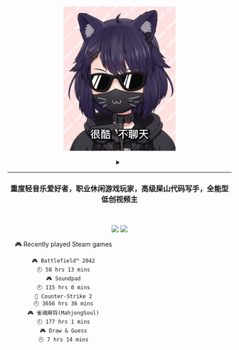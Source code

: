 <p align="center"><img src="./top.jpg" width="50%"/></p>
<details>
    <summary align="center"></summary>
    <p align="center">播放键</p>
</details>

---

<h3 align="center">重度轻音乐爱好者，职业休闲游戏玩家，高级屎山代码写手，全能型低创视频主</h3>
<br>

<p align="center">
  <a target="_blank" href="https://space.bilibili.com/3837681/"><img src="https://img.shields.io/badge/dynamic/json?style=flat-square&logo=bilibili&label=Bilibili&query=data.follower&url=https%3A%2F%2Fapi.bilibili.com%2Fx%2Frelation%2Fstat%3Fvmid%3D3837681%26jsonp%3Djsonp" /></a>
  <a target="_blank" href="https://steamcommunity.com/id/pisdoit"><img src="https://img.shields.io/badge/Steam-232361?logo=Steam&style=flat-square" /></a>
</p>

<div align="center" style="width: 50%">
    
<!-- steam-box start -->
🎮 Recently played Steam games
```text
🎮 Battlefield™ 2042                🕘 58 hrs 13 mins
🎮 Soundpad                         🕘 115 hrs 0 mins
🔫 Counter-Strike 2                 🕘 3656 hrs 36 mins
🎮 雀魂麻将(MahjongSoul)            🕘 177 hrs 1 mins
🎮 Draw & Guess                     🕘 7 hrs 14 mins
```
<!-- Powered by https://github.com/YouEclipse/steam-box . -->
<!-- steam-box end -->
    
</div>

